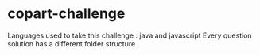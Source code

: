 # copart-challenge
Languages used to take this challenge : java and javascript
Every question solution has a different folder structure.
